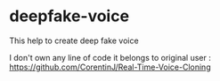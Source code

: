 # deepfake-voice
This help to create deep fake voice

I don't own any line of code 
it belongs to original user : https://github.com/CorentinJ/Real-Time-Voice-Cloning


